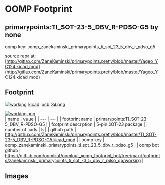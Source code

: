 # OOMP Footprint  
## primarypoints:TI_SOT-23-5_DBV_R-PDSO-G5  by none  
  
oomp key: oomp_zanekaminski_primarypoints_ti_sot_23_5_dbv_r_pdso_g5  
  
source repo at: [http://gitlab.com/ZaneKaminski/primarypoints.pretty/blob/master/Yageo_YC124.kicad_mod](http://gitlab.com/ZaneKaminski/primarypoints.pretty/blob/master/Yageo_YC124.kicad_mod)  
## Footprint  
  
[![working_kicad_pcb_3d.png](working_kicad_pcb_3d_600.png)](working_kicad_pcb_3d.png)  
  
[![working.png](working_600.png)](working.png)  
| name | value | 
| --- | --- | 
| footprint name | primarypoints:TI_SOT-23-5_DBV_R-PDSO-G5 | 
| footprint description | 5-pin SOT-23 package | 
| number of pads | 5 | 
| github path | http://github.com/ZaneKaminski/primarypoints.pretty/blob/master/TI_SOT-23-5_DBV_R-PDSO-G5.kicad_mod | 
| oomp key | oomp_zanekaminski_primarypoints_ti_sot_23_5_dbv_r_pdso_g5 | 
| oomp bot github | https://github.com/oomlout/oomlout_oomp_footprint_bot/tree/main/footprints/zanekaminski_primarypoints_ti_sot_23_5_dbv_r_pdso_g5/working | 
## Images  
